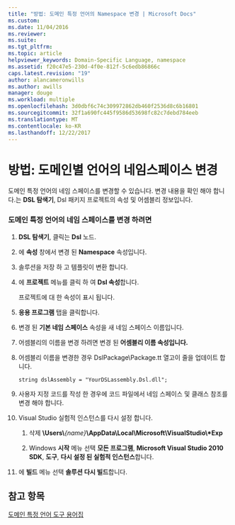 ```yaml
---
title: "방법: 도메인 특정 언어의 Namespace 변경 | Microsoft Docs"
ms.custom: 
ms.date: 11/04/2016
ms.reviewer: 
ms.suite: 
ms.tgt_pltfrm: 
ms.topic: article
helpviewer_keywords: Domain-Specific Language, namespace
ms.assetid: f20c47e5-230d-4f0e-812f-5c6edb86866c
caps.latest.revision: "19"
author: alancameronwills
ms.author: awills
manager: douge
ms.workload: multiple
ms.openlocfilehash: 3d0dbf6c74c309972862db460f2536d8c6b16801
ms.sourcegitcommit: 32f1a690fc445f9586d53698fc82c7debd784eeb
ms.translationtype: MT
ms.contentlocale: ko-KR
ms.lasthandoff: 12/22/2017
---
```

# <a name="how-to-change-the-namespace-of-a-domain-specific-language"></a>방법: 도메인별 언어의 네임스페이스 변경
도메인 특정 언어의 네임 스페이스를 변경할 수 있습니다. 변경 내용을 확인 해야 합니다.는 **DSL 탐색기**, Dsl 패키지 프로젝트의 속성 및 어셈블리 정보입니다.  
  
### <a name="to-change-the-namespace-of-a-domain-specific-language"></a>도메인 특정 언어의 네임 스페이스를 변경 하려면  
  
1.  **DSL 탐색기**, 클릭는 **Dsl** 노드.  
  
2.  에 **속성** 창에서 변경 된 **Namespace** 속성입니다.  
  
3.  솔루션을 저장 하 고 템플릿이 변환 합니다.  
  
4.  에 **프로젝트** 메뉴를 클릭 하 여 **Dsl 속성**합니다.  
  
     프로젝트에 대 한 속성이 표시 됩니다.  
  
5.  **응용 프로그램** 탭을 클릭합니다.  
  
6.  변경 된 **기본 네임 스페이스** 속성을 새 네임 스페이스 이름입니다.  
  
7.  어셈블리의 이름을 변경 하려면 변경 된 **어셈블리 이름 속성입니다.**  
  
8.  어셈블리 이름을 변경한 경우 DslPackage\Package.tt 열고이 줄을 업데이트 합니다.  
  
     `string dslAssembly = "YourDSLassembly.Dsl.dll";`  
  
9. 사용자 지정 코드를 작성 한 경우에 코드 파일에서 네임 스페이스 및 클래스 참조를 변경 해야 합니다.  
  
10. Visual Studio 실험적 인스턴스를 다시 설정 합니다.  
  
    1.  삭제 **\Users\\***{name}***\AppData\Local\Microsoft\VisualStudio\\\*Exp**  
  
    2.  Windows **시작** 메뉴 선택 **모든 프로그램**, **Microsoft Visual Studio 2010 SDK**, **도구**, **다시 설정 된 실험적 인스턴스**합니다.  
  
11. 에 **빌드** 메뉴 선택 **솔루션 다시 빌드**합니다.  
  
## <a name="see-also"></a>참고 항목  
 [도메인 특정 언어 도구 용어집](http://msdn.microsoft.com/en-us/ca5e84cb-a315-465c-be24-76aa3df276aa)